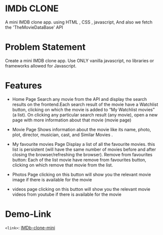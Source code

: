 # IMDb CLONE
A mini IMDB clone app. using HTML , CSS , javascript, And  also we fetch the 'TheMovieDataBase' API

# Problem Statement
Create a mini IMDB clone app. Use ONLY vanilla javascript, no libraries or frameworks allowed for Javascript.

# Features
- Home Page
Search any movie from the API and display the search results on the frontend.Each search result of the movie have a Watchlist button, clicking on which the movie is added to “My Watchlist movies” (a list). On clicking any particular search result (any movie), open a new page with more information about that movie (movie page)

- Movie Page
Shows information about the movie like its name, photo, plot, director, musician, cast, and Similar Movies .

- My favourite movies Page
Display a list of all the favourite movies.
this list is persistent (will have the same number of movies before and after closing the browser/refreshing the browser).
Remove from favourites button: Each of the list movie have remove from favourites button, clicking on which remove that movie from the list.

- Photos Page 
clicking on this button will show you the relevant movie image if there is available for the movie

- videos page 
clicking on this button will show you the relevant movie videos from youtube if there is available for the movie


# Demo-Link
`<link>`: [IMDb-clone-mini](https://imdb-mini-clone.netlify.app/index.html)
